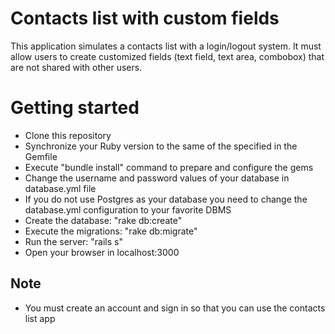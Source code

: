 # Contacts list with custom fields

This application simulates a contacts list with a login/logout system. It must allow users to create customized fields (text field, text area, combobox) that are not shared with other users.

# Getting started

- Clone this repository
- Synchronize your Ruby version to the same of the specified in the Gemfile
- Execute "bundle install" command to prepare and configure the gems
- Change the username and password values of your database in database.yml file
- If you do not use Postgres as your database you need to change the database.yml configuration to your favorite DBMS
- Create the database: "rake db:create"
- Execute the migrations: "rake db:migrate"
- Run the server: "rails s"
- Open your browser in localhost:3000

## Note
- You must create an account and sign in so that you can use the contacts list app
